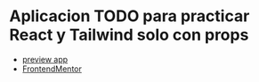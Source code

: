 # Aplicacion TODO para practicar React y Tailwind solo con props

- [preview app](https://react-draggable-todo.netlify.app/)
- [FrontendMentor ](https://www.frontendmentor.io/challenges/todo-app-Su1_KokOW)
